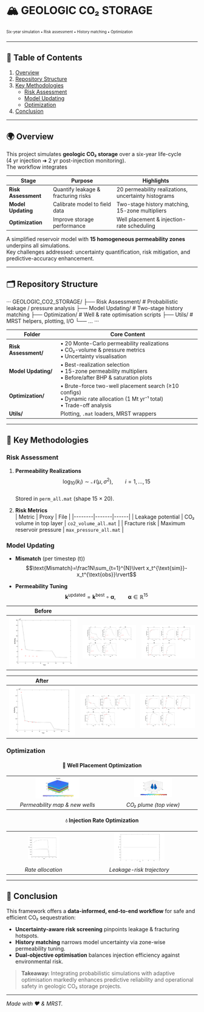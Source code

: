 # 🏔️ GEOLOGIC CO₂ STORAGE  
<sub><sup>Six-year simulation • Risk assessment • History matching • Optimization</sup></sub>


---

## 📑 Table of Contents
1. [Overview](#overview)
2. [Repository Structure](#repository-structure)
3. [Key Methodologies](#key-methodologies)
   - [Risk Assessment](#risk-assessment)
   - [Model Updating](#model-updating)
   - [Optimization](#optimization)
4. [Conclusion](#conclusion)

---

## 🌍 Overview
This project simulates **geologic CO₂ storage** over a six-year life-cycle  
(4 yr injection ➜ 2 yr post-injection monitoring).  
The workflow integrates

| Stage | Purpose | Highlights |
|-------|---------|------------|
| **Risk Assessment** | Quantify leakage & fracturing risks | 20 permeability realizations, uncertainty histograms |
| **Model Updating** | Calibrate model to field data | Two-stage history matching, 15-zone multipliers |
| **Optimization** | Improve storage performance | Well placement & injection-rate scheduling |

A simplified reservoir model with **15 homogeneous permeability zones** underpins all simulations.  
Key challenges addressed: uncertainty quantification, risk mitigation, and predictive-accuracy enhancement.

---

## 🗂️ Repository Structure

···
GEOLOGIC_CO2_STORAGE/
├── Risk Assessment/ # Probabilistic leakage / pressure analysis
├── Model Updating/ # Two-stage history matching
├── Optimization/ # Well & rate optimisation scripts
├── Utils/ # MRST helpers, plotting, I/O
└── ...
···


| Folder | Core Content |
|--------|--------------|
| **Risk Assessment/** | • 20 Monte-Carlo permeability realizations<br>• CO₂-volume & pressure metrics<br>• Uncertainty visualisation |
| **Model Updating/**  | • Best-realization selection<br>• 15-zone permeability multipliers<br>• Before/after BHP & saturation plots |
| **Optimization/**    | • Brute-force two-well placement search (≥10 configs)<br>• Dynamic rate allocation (1 Mt yr⁻¹ total)<br>• Trade-off analysis |
| **Utils/**           | Plotting, `.mat` loaders, MRST wrappers |

---

## 🔬 Key Methodologies

### Risk Assessment
1. **Permeability Realizations**  
   $$\log_{10}(k_i)\sim\mathcal N(\mu,\sigma^2),\qquad i=1,\dots,15$$  
   Stored in `perm_all.mat` (shape 15 × 20).

2. **Risk Metrics**  
   | Metric | Proxy | File |
   |--------|-------|------|
   | Leakage potential | CO₂ volume in top layer | `co2_volume_all.mat` |
   | Fracture risk | Maximum reservoir pressure | `max_pressure_all.mat` |

### Model Updating
* **Mismatch** (per timestep \(t\))  
  $$\text{Mismatch}=\frac1N\sum_{t=1}^{N}\lvert x_t^{\text{sim}}-x_t^{\text{obs}}\rvert$$

* **Permeability Tuning**  
  $$\mathbf k^{\text{updated}}=\mathbf k^{\text{best}}\circ\boldsymbol\alpha,\qquad
  \boldsymbol\alpha\in\mathbb R^{15}$$

<div align="center">

| **Before** | | |
|:--:|:--:|:--:|
| ![](resources/before/update_BHP_beforeupdate.png) | ![](resources/before/update_PWell_beforeupdate.png) | ![](resources/before/update_SWell_beforeupdate.png) |

| **After** | | |
|:--:|:--:|:--:|
| ![](resources/after/update_BHP_4.png) | ![](resources/after/update_PWell_4.png) | ![](resources/after/update_SWell_4.png) |

</div>

### Optimization
<div align="center">

#### 🚩 Well Placement Optimization
<table>
  <tr>
    <td align="center"><img src="resources/optima/perm_udLocation_map_1.png" width="45%"></td>
    <td align="center"><img src="resources/optima/plume_udLocation_1.png" width="45%"></td>
  </tr>
  <tr>
    <td align="center"><em>Permeability map & new wells</em></td>
    <td align="center"><em>CO₂ plume (top view)</em></td>
  </tr>
</table>

#### 💧 Injection Rate Optimization
<table>
  <tr>
    <td align="center"><img src="resources/untitled%20folder/Rate.png" width="45%"></td>
    <td align="center"><img src="resources/untitled%20folder/CO2_leakage%20.png" width="45%"></td>
  </tr>
  <tr>
    <td align="center"><em>Rate allocation</em></td>
    <td align="center"><em>Leakage-risk trajectory</em></td>
  </tr>
</table>

</div>

---

## 🏁 Conclusion
This framework offers a **data-informed, end-to-end workflow** for safe and efficient CO₂ sequestration:

* **Uncertainty-aware risk screening** pinpoints leakage & fracturing hotspots.  
* **History matching** narrows model uncertainty via zone-wise permeability tuning.  
* **Dual-objective optimisation** balances injection efficiency against environmental risk.

> **Takeaway:** Integrating probabilistic simulations with adaptive optimisation markedly enhances predictive reliability and operational safety in geologic CO₂ storage projects.

---

*Made with ❤️ & MRST.*
